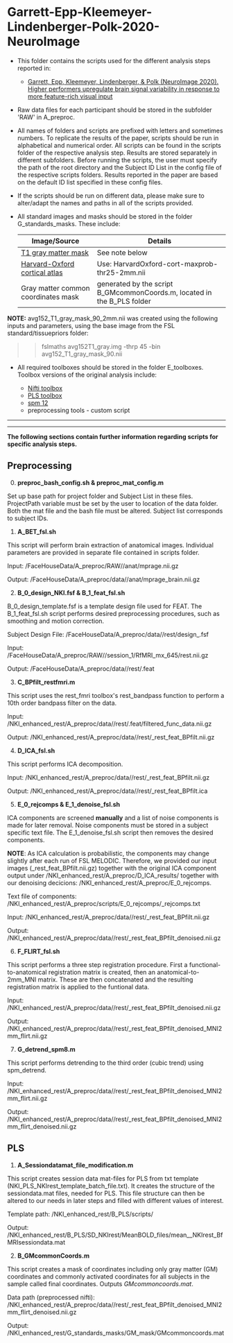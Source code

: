 # Garrett-Epp-Kleemeyer-Lindenberger-Polk-2020-NeuroImage


* This folder contains the scripts used for the different analysis steps reported in:

	* [Garrett, Epp, Kleemeyer, Lindenberger, & Polk (NeuroImage 2020). Higher performers upregulate brain signal variability in response to more feature-rich visual input](https://www.sciencedirect.com/science/article/pii/S1053811920303232)

* Raw data files for each participant should be stored in the subfolder 'RAW' in A_preproc.

* All names of folders and scripts are prefixed with letters and sometimes numbers. To replicate the results of the paper, scripts should be run in alphabetical and numerical order. All scripts can be found in the scripts folder of the respective analysis step. Results are stored separately in different subfolders. Before running the scripts, the user must specify the path of the root directory  and the Subject ID List in the config file of the respective scripts folders. Results reported in the paper are based on the default ID list specified in these config files.

* If the scripts should be run on different data, please make sure to alter/adapt the names and paths in all of the scripts provided. 

* All standard images and masks should be stored in the folder G_standards_masks. These include:

    | Image/Source | Details |
    | ------ | ------ |
    | [T1 gray matter mask](https://fsl.fmrib.ox.ac.uk/fsldownloads_registration) | See note below |
    | [Harvard-Oxford cortical atlas](https://neurovault.org/collections/262/) | Use: HarvardOxford-cort-maxprob-thr25-2mm.nii |
    | Gray matter common coordinates mask | generated by the script B_GMcommonCoords.m, located in the B_PLS folder |

**NOTE:** avg152_T1_gray_mask_90_2mm.nii was created using the following inputs and parameters, using the base image from the FSL standard/tissuepriors folder:

>> fslmaths avg152T1_gray.img -thrp 45 -bin avg152_T1_gray_mask_90.nii

* All required toolboxes should be stored in the folder E_toolboxes. Toolbox versions of the original analysis include:

    * [Nifti toolbox](https://de.mathworks.com/matlabcentral/fileexchange/8797-tools-for-nifti-and-analyze-image) 
    * [PLS toolbox](https://www.rotman-baycrest.on.ca/index.php?section=84) 
    * [spm 12](http://www.fil.ion.ucl.ac.uk/spm/)
	* preprocessing tools - custom script
---
---
**The following sections contain further information regarding scripts for specific analysis steps.**

## Preprocessing

0. **preproc_bash_config.sh & preproc_mat_config.m**

 Set up base path for project folder and Subject List in these files. ProjectPath variable must be set by the user to location of the data folder. Both the mat file and the bash file must be altered. Subject list corresponds to subject IDs. 

1. **A_BET_fsl.sh**

 This script will perform brain extraction of anatomical images. Individual parameters are provided in separate file contained in scripts folder.
 
 Input: /FaceHouseData/A_preproc/RAW/<ID>/anat/mprage.nii.gz
 
 Output: /FaceHouseData/A_preproc/data/<ID>/anat/mprage_brain.nii.gz

2. **B_0_design_NKI.fsf & B_1_feat_fsl.sh**
 
 B_0_design_template.fsf is a template design file used for FEAT. The B_1_feat_fsl.sh script performs desired preprocessing procedures, such as smoothing and motion correction.
 
 Subject Design File: /FaceHouseData/A_preproc/data/<ID>/rest/design_<ID>.fsf
 
 Input: /FaceHouseData/A_preproc/RAW/<ID>/session_1/RfMRI_mx_645/rest.nii.gz
 
 Output: /FaceHouseData/A_preproc/data/<ID>/rest/<ID>.feat

3. **C_BPfilt_restfmri.m**
 
 This script uses the rest_fmri toolbox's rest_bandpass function to perform a 10th order bandpass filter on the data.
 
 Input: /NKI_enhanced_rest/A_preproc/data/<ID>/rest/<ID>.feat/filtered_func_data.nii.gz
 
 Output: /NKI_enhanced_rest/A_preproc/data/<ID>/rest/<ID>_rest_feat_BPfilt.nii.gz
 
4. **D_ICA_fsl.sh**

 This script performs ICA decomposition. 

 Input: /NKI_enhanced_rest/A_preproc/data/<ID>/rest/<ID>_rest_feat_BPfilt.nii.gz
 
 Output: /NKI_enhanced_rest/A_preproc/data/<ID>/rest/<ID>_rest_feat_BPfilt.ica
 
5. **E_0_rejcomps & E_1_denoise_fsl.sh**

 ICA components are screened **manually** and a list of noise components is made for later removal. Noise components must be stored in a subject specific text file. The E_1_denoise_fsl.sh script then removes the desired components.
 
 **NOTE**: As ICA calculation is probabilistic, the components may change slightly after each run of FSL MELODIC. Therefore, we provided our input images (<ID>_rest_feat_BPfilt.nii.gz) together with the original ICA component output under /NKI_enhanced_rest/A_preproc/D_ICA_results/ together with our denoising decicions: /NKI_enhanced_rest/A_preproc/E_0_rejcomps. 

 Text file of components: /NKI_enhanced_rest/A_preproc/scripts/E_0_rejcomps/<ID>_rejcomps.txt
 
 Input:  /NKI_enhanced_rest/A_preproc/data/<ID>/rest/<ID>_rest_feat_BPfilt.nii.gz
 
 Output: /NKI_enhanced_rest/A_preproc/data/<ID>/rest/<ID>_rest_feat_BPfilt_denoised.nii.gz
  
6. **F_FLIRT_fsl.sh**

 This script performs a three step registration procedure. First a functional-to-anatomical registration matrix is created, then an anatomical-to-2mm_MNI matrix. These are then concatenated and the resulting registration matrix is applied to the funtional data.

 Input: /NKI_enhanced_rest/A_preproc/data/<ID>/rest/<ID>_rest_feat_BPfilt_denoised.nii.gz
 
 Output: /NKI_enhanced_rest/A_preproc/data/<ID>/rest/<ID>_rest_feat_BPfilt_denoised_MNI2mm_flirt.nii.gz

7. **G_detrend_spm8.m**

 This script performs detrending to the third order (cubic trend) using spm_detrend.

 Input: /NKI_enhanced_rest/A_preproc/data/<ID>/rest/<ID>_rest_feat_BPfilt_denoised_MNI2mm_flirt.nii.gz
 
 Output: /NKI_enhanced_rest/A_preproc/data/<ID>/rest/<ID>_rest_feat_BPfilt_denoised_MNI2mm_flirt_denoised.nii.gz
 
## PLS

1. **A_Sessiondatamat_file_modification.m**

 This script creates session data mat-files for PLS from txt template (NKI_PLS_NKIrest_template_batch_file.txt). It creates the structure of the sessiondata.mat files, needed for PLS. This file structure can then be altered to our needs in later steps and filled with different values of interest.

 Template path: /NKI_enhanced_rest/B_PLS/scripts/
 
 Output: /NKI_enhanced_rest/B_PLS/SD_NKIrest/MeanBOLD_files/mean_<ID>_NKIrest_BfMRIsessiondata.mat 

2. **B_GMcommonCoords.m**

 This script creates a mask of coordinates including only gray matter (GM) coordinates and commonly activated coordinates for all subjects in the sample called final coordinates. Outputs _GMcommoncoords.mat_.

 Data path (preprocessed nifti): /NKI_enhanced_rest/A_preproc/data/<ID>/rest/<ID>_rest_feat_BPfilt_denoised_MNI2mm_flirt_denoised.nii.gz
 
 Output: /NKI_enhanced_rest/G_standards_masks/GM_mask/GMcommoncoords.mat

